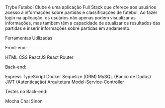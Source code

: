 Trybe Futebol Clube é uma aplicação Full Stack que oferece aos usuários acesso a informações sobre partidas e classificações de futebol. Ao fazer login na aplicação, os usuários não apenas podem visualizar as informações, mas também têm a capacidade de atualizar os resultados das partidas e inserir informações sobre partidas em andamento.

Ferramentas Utilizadas

Front-end:

HTML
CSS
ReactJS
React Router



Back-end:

Express
TypeScript
Docker
Sequelize (ORM)
MySQL (Banco de Dados)
JWT (Autenticação)
Arquitetura Model-Service-Controller


Testes no 
Back-end:

Mocha
Chai
Sinon
